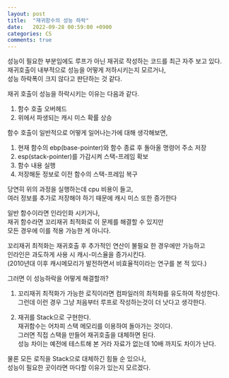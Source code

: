 ```yaml
---
layout: post
title:  "재귀함수의 성능 하락"
date:   2022-09-28 00:59:00 +0900
categories: CS
comments: true
---
```

성능이 필요한 부분임에도 루프가 아닌 재귀로 작성하는 코드를 최근 자주 보고 있다.  
재귀호출이 내부적으로 성능을 어떻게 저하시키는지 모르거나,  
성능 하락폭이 크지 않다고 판단하는 것 같다.  

재귀 호출이 성능을 하락시키는 이유는 다음과 같다.  
1. 함수 호출 오버헤드  
2. 위에서 파생되는 캐시 미스 확률 상승

함수 호출이 일반적으로 어떻게 일어나는가에 대해 생각해보면,  
1. 현재 함수의 ebp(base-pointer)와 함수 종료 후 돌아올 명령어 주소 저장  
2. esp(stack-pointer)를 가감시켜 스택-프레임 확보  
3. 함수 내용 실행  
4. 저장해둔 정보로 이전 함수의 스택-프레임 복구  

당연히 위의 과정을 실행하는데 cpu 비용이 들고,  
여러 정보를 추가로 저장해야 하기 때문에 캐시 미스 또한 증가한다  

일반 함수이라면 인라인화 시키거나,  
재귀 함수라면 꼬리재귀 최적화로 이 문제를 해결할 수 있지만  
모든 경우에 이를 적용 가능한 게 아니다.  

꼬리재귀 최적화는 재귀호출 후 추가적인 연산이 불필요 한 경우에만 가능하고  
인라인은 과도하게 사용 시 캐시-미스율을 증가시킨다.  
(2010년대 이후 캐시메모리가 발전하면서 비효율적이라는 연구를 본 적 있다.)

그러면 이 성능하락을 어떻게 해결할까?  

1. 꼬리재귀 최적화가 가능한 로직이라면 컴파일러의 최적화를 유도하여 작성한다.  
그런데 이런 경우 그냥 처음부터 루프로 작성하는것이 더 낫다고 생각한다.  

2. 재귀를 Stack으로 구현한다.  
재귀함수는 어차피 스택 메모리를 이용하여 돌아가는 것이다.  
그러면 직접 스택을 만들어 재귀호출을 대체하면 된다.  
성능 차이는 예전에 테스트해 본 거라 자료가 없는데 10배 까지도 차이가 난다.  

물론 모든 로직을 Stack으로 대체하긴 힘들 순 있으나,  
성능이 필요한 곳이라면 마다할 이유가 있는지 모르겠다.